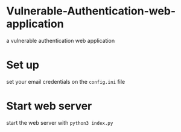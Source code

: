 # Vulnerable-Authentication-web-application
a vulnerable authentication web application

# Set up
set your email credentials on the `config.ini` file

# Start web server
start the web server with `python3 index.py`
